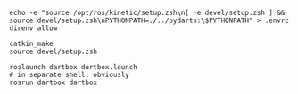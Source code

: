     echo -e "source /opt/ros/kinetic/setup.zsh\n[ -e devel/setup.zsh ] && source devel/setup.zsh\nPYTHONPATH=./../pydarts:\$PYTHONPATH" > .envrc
    direnv allow

    catkin_make
    source devel/setup.zsh

    roslaunch dartbox dartbox.launch
    # in separate shell, obviously
    rosrun dartbox dartbox
